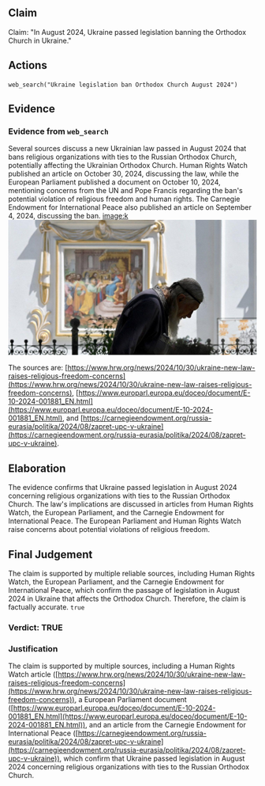 ## Claim
Claim: "In August 2024, Ukraine passed legislation banning the Orthodox Church in Ukraine."

## Actions
```
web_search("Ukraine legislation ban Orthodox Church August 2024")
```

## Evidence
### Evidence from `web_search`
Several sources discuss a new Ukrainian law passed in August 2024 that bans religious organizations with ties to the Russian Orthodox Church, potentially affecting the Ukrainian Orthodox Church. Human Rights Watch published an article on October 30, 2024, discussing the law, while the European Parliament published a document on October 10, 2024, mentioning concerns from the UN and Pope Francis regarding the ban's potential violation of religious freedom and human rights. The Carnegie Endowment for International Peace also published an article on September 4, 2024, discussing the ban. <image:k> ![image 8150](media/2025-08-30_08-19-1756541995-209494.jpg)

The sources are: [https://www.hrw.org/news/2024/10/30/ukraine-new-law-raises-religious-freedom-concerns](https://www.hrw.org/news/2024/10/30/ukraine-new-law-raises-religious-freedom-concerns), [https://www.europarl.europa.eu/doceo/document/E-10-2024-001881_EN.html](https://www.europarl.europa.eu/doceo/document/E-10-2024-001881_EN.html), and [https://carnegieendowment.org/russia-eurasia/politika/2024/08/zapret-upc-v-ukraine](https://carnegieendowment.org/russia-eurasia/politika/2024/08/zapret-upc-v-ukraine).


## Elaboration
The evidence confirms that Ukraine passed legislation in August 2024 concerning religious organizations with ties to the Russian Orthodox Church. The law's implications are discussed in articles from Human Rights Watch, the European Parliament, and the Carnegie Endowment for International Peace. The European Parliament and Human Rights Watch raise concerns about potential violations of religious freedom.


## Final Judgement
The claim is supported by multiple reliable sources, including Human Rights Watch, the European Parliament, and the Carnegie Endowment for International Peace, which confirm the passage of legislation in August 2024 in Ukraine that affects the Orthodox Church. Therefore, the claim is factually accurate. `true`


### Verdict: TRUE

### Justification
The claim is supported by multiple sources, including a Human Rights Watch article ([https://www.hrw.org/news/2024/10/30/ukraine-new-law-raises-religious-freedom-concerns](https://www.hrw.org/news/2024/10/30/ukraine-new-law-raises-religious-freedom-concerns)), a European Parliament document ([https://www.europarl.europa.eu/doceo/document/E-10-2024-001881_EN.html](https://www.europarl.europa.eu/doceo/document/E-10-2024-001881_EN.html)), and an article from the Carnegie Endowment for International Peace ([https://carnegieendowment.org/russia-eurasia/politika/2024/08/zapret-upc-v-ukraine](https://carnegieendowment.org/russia-eurasia/politika/2024/08/zapret-upc-v-ukraine)), which confirm that Ukraine passed legislation in August 2024 concerning religious organizations with ties to the Russian Orthodox Church.
